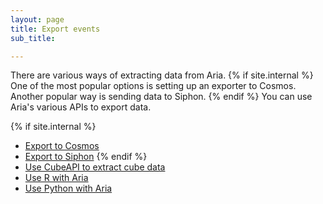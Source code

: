 ```yaml
---
layout: page
title: Export events 
sub_title:

---
```


There are various ways of extracting data from Aria.
{% if site.internal %}
One of the most popular options is setting up an exporter to Cosmos. Another popular way is sending data to Siphon. 
{% endif %}
You can use Aria's various APIs to export data.

{% if site.internal %}
- [Export to Cosmos](/developers/how-to/export-cosmos)
- [Export to Siphon](/developers/how-to/export-siphon)
{% endif %}
- [Use CubeAPI to extract cube data](/developers/how-to/cube-apis)
- [Use R with Aria](/developers/how-to/use-r)
- [Use Python with Aria](/developers/how-to/use-python)
